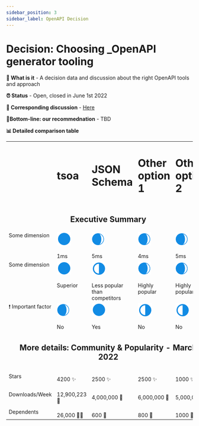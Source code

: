 ```yaml
---
sidebar_position: 3
sidebar_label: OpenAPI Decision
---
```


# Decision: Choosing **_OpenAPI** generator tooling

**📔 What is it** - A decision data and discussion about the right OpenAPI tools and approach

**⏰ Status** - Open, closed in June 1st 2022

**📁 Corresponding discussion** - [Here](https://github.com/practicajs/practica/issues/67)

**🎯Bottom-line: our recommednation** - TBD

**📊 Detailed comparison table**

<table width="80%" valign="top">
  <tr>
    <td></td>
    <td><h1>tsoa</h1></td>
    <td><h1>JSON Schema</h1></td>
    <td><h1>Other option 1</h1></td>
    <td><h1>Other option 2</h1></td>
  </tr>
  <tr>
    <td colspan="5" align="center"><h2>Executive Summary</h2></td>
  </tr>
  <tr valign="top">
    <td>Some dimension</td>
    <td><img src="./img/full.png"/><br/><br/>1ms</td>
    <td><img src="./img/almost-full.png"/><br/><br/>5ms</td>
    <td>
      <img src="./img/almost-full.png"/><br/><br/>4ms</td>
    <td><img src="./img/almost-full.png"/><br/><br/>5ms</td>
  </tr>
  <tr valign="top">
    <td>Some dimension</td>
    <td><img src="./img/full.png"/><br/><br/>Superior</td>
    <td><img src="./img/partial.png"/><br/><br/>Less popular than competitors</td>
    <td><img src="./img/almost-full.png"/><br/><br/>Highly popular</td>
    <td>
      <img src="./img/almost-full.png"/><br/><br/>Highly popular</td>
  </tr>
  <tr valign="top">
    <td>❗ Important factor</td>
    <td><img src="./img/almost-full.png"/><br/><br/>No</td>
    <td><img src="./img/full.png"/><br/><br/>Yes</td>
    <td><img src="./img/partial.png"/><br/><br/>No</td>
    <td>
      <img src="./img/partial.png"/><br/><br/>No</td>
  </tr>

  <tr>
    <td class="tg-ho3n" colspan="5" align="center"><h2>More details: Community & Popularity - March 2022</h2></td>
  </tr>
  <tr>
    <td>Stars</td>
    <td><br/>4200 ✨</td>
    <td><br/>2500 ✨</td>
    <td><br/>2500 ✨</td>
    <td><br/>1000 ✨</td>
  </tr>
  <tr>
    <td>Downloads/Week</td>
    <td><br/>12,900,223 📁</td>
    <td><br/>4,000,000 📁</td>
    <td><br/>6,000,000 📁</td>
    <td><br/>5,000,000 📁</td>
  </tr>
    <tr>
    <td>Dependents</td>
    <td><br/>26,000 👩‍👧</td>
    <td><br/>600 👧</td>
    <td><br/>800 👧</td>
    <td><br/>1000 👧</td>
  </tr>
</table>
